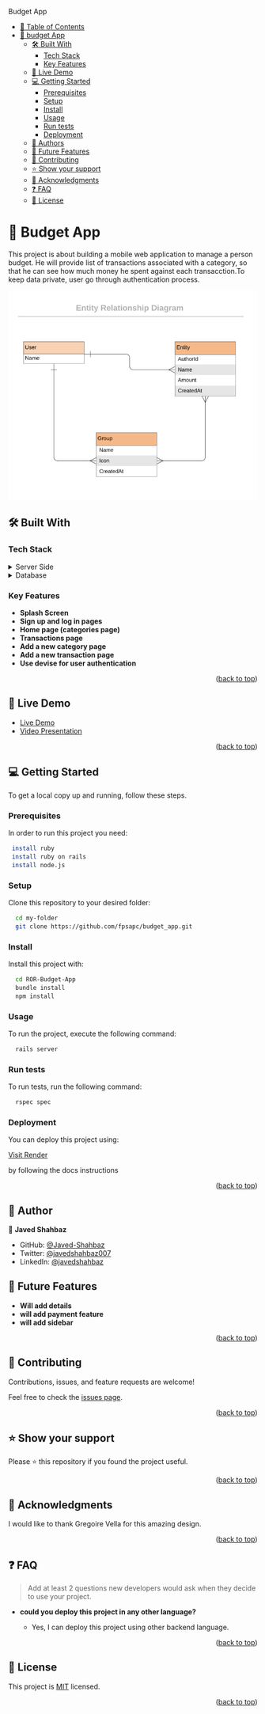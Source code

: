 <a name="readme-top"></a>

<!-- TABLE OF CONTENTS -->

 Budget App

- [📗 Table of Contents](#-table-of-contents)
- [📖 budget App ](#-budget-app-)
  - [🛠 Built With ](#-built-with-)
    - [Tech Stack ](#tech-stack-)
    - [Key Features ](#key-features-)
  - [🚀 Live Demo ](#-live-demo-)
  - [💻 Getting Started ](#-getting-started-)
    - [Prerequisites](#prerequisites)
    - [Setup](#setup)
    - [Install](#install)
    - [Usage](#usage)
    - [Run tests](#run-tests)
    - [Deployment](#deployment)
  - [👥 Authors ](#-authors-)
  - [🔭 Future Features ](#-future-features-)
  - [🤝 Contributing ](#-contributing-)
  - [⭐️ Show your support ](#️-show-your-support-)
  - [🙏 Acknowledgments ](#-acknowledgments-)
  - [❓ FAQ ](#-faq-)
  - [📝 License ](#-license-)

<!-- PROJECT DESCRIPTION -->

# 📖 Budget App <a name="about-project"></a>


This project is about building a mobile web application to manage a person budget. He will provide list of transactions associated with a category, so that he can see how much money he spent against each transacction.To keep data private, user go through authentication process.


<div align="center">

  <img src="./app/assets/images/diagram.png" alt="Logo" />
  <br/>

</div>



## 🛠 Built With <a name="built-with"></a>

### Tech Stack <a name="tech-stack"></a>

<details>
  <summary>Server Side</summary>
  <ul>
    <li><a href="https://www.rubyonrails.org/en/">Ruby on Rails</a></li>
    <li><a href="https://www.ruby-lang.org/en/">Ruby</a></li>
    <li><a href="https://www.w3.org/Style/CSS/Overview.en.html">CSS</a></li>
  </ul>
</details>

<details>
<summary>Database</summary>
  <ul>
    <li><a href="https://www.postgresql.org/">PostgreSQL</a></li>
  </ul>
</details>

<!-- Features -->

### Key Features <a name="key-features"></a>


- **Splash Screen**
- **Sign up and log in pages**
- **Home page (categories page)**
- **Transactions page**
- **Add a new category page**
- **Add a new transaction page**
- **Use devise for user authentication**

<p align="right">(<a href="#readme-top">back to top</a>)</p>

## 🚀 Live Demo <a name="live-demo"></a>
- <a href="https://budget-app-g33j.onrender.com/">Live Demo</a>
- [Video Presentation](https://www.loom.com/share/15669a6afce64915a8cc0e7779153cf7?sid=c14e156b-ae6d-4a68-8c45-b1823a49ca8f)

<p align="right">(<a href="#readme-top">back to top</a>)</p>

<!-- GETTING STARTED -->

## 💻 Getting Started <a name="getting-started"></a>

To get a local copy up and running, follow these steps.

### Prerequisites

In order to run this project you need:

```sh
 install ruby
 install ruby on rails
 install node.js
```


### Setup

Clone this repository to your desired folder:


```sh
  cd my-folder
  git clone https://github.com/fpsapc/budget_app.git
```


### Install

Install this project with:


```sh
  cd ROR-Budget-App
  bundle install
  npm install
```


### Usage

To run the project, execute the following command:


```sh
  rails server
```


### Run tests

To run tests, run the following command:

```sh
  rspec spec
```


### Deployment

You can deploy this project using:


 <a href="https://render.com/">Visit Render</a>
  
  by following the docs instructions



<p align="right">(<a href="#readme-top">back to top</a>)</p>


## 👥 Author <a name="authors"></a>

👤 **Javed Shahbaz**

- GitHub: [@Javed-Shahbaz](https://github.com/Javed-Shahbaz)
- Twitter: [@javedshahbaz007](https://twitter.com/javedshahbaz007)
- LinkedIn: [@javedshahbaz](https://www.linkedin.com/in/javedshahbaz/)

## 🔭 Future Features <a name="future-features"></a>

- **Will add details**
- **will add payment feature**
- **will add sidebar**

<p align="right">(<a href="#readme-top">back to top</a>)</p>


## 🤝 Contributing <a name="contributing"></a>

Contributions, issues, and feature requests are welcome!

Feel free to check the [issues page](https://github.com/Javed-Shahbaz/ROR-Budget-App/issues).

<p align="right">(<a href="#readme-top">back to top</a>)</p>


## ⭐️ Show your support <a name="support"></a>

Please ⭐️ this repository if you found the project useful.

<p align="right">(<a href="#readme-top">back to top</a>)</p>


## 🙏 Acknowledgments <a name="acknowledgements"></a>

I would like to thank Gregoire Vella for this amazing design.

<p align="right">(<a href="#readme-top">back to top</a>)</p>


## ❓ FAQ <a name="faq"></a>

> Add at least 2 questions new developers would ask when they decide to use your project.

- **could you deploy this project in any other language?**

  - Yes, I can deploy this project using other backend language.


<p align="right">(<a href="#readme-top">back to top</a>)</p>


## 📝 License <a name="license"></a>

This project is [MIT](./LICENSE) licensed.


<p align="right">(<a href="#readme-top">back to top</a>)</p>